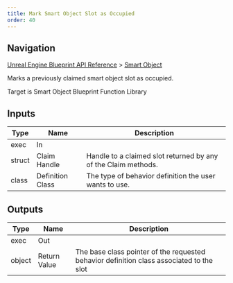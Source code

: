 ```yaml
---
title: Mark Smart Object Slot as Occupied
order: 40
---
```

## Navigation

[Unreal Engine Blueprint API Reference](https://dev.epicgames.com/documentation/en-us/unreal-engine/BlueprintAPI) > [Smart Object](https://dev.epicgames.com/documentation/en-us/unreal-engine/BlueprintAPI/SmartObject)

Marks a previously claimed smart object slot as occupied.

Target is Smart Object Blueprint Function Library

## Inputs

| Type | Name | Description |
| --- | --- | --- |
| exec | In |  |
| struct | Claim Handle | Handle to a claimed slot returned by any of the Claim methods. |
| class | Definition Class | The type of behavior definition the user wants to use. |

## Outputs

| Type | Name | Description |
| --- | --- | --- |
| exec | Out |  |
| object | Return Value | The base class pointer of the requested behavior definition class associated to the slot |
